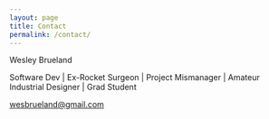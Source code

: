 ```yaml
---
layout: page
title: Contact
permalink: /contact/
---
```


Wesley Brueland 

Software Dev \| Ex-Rocket Surgeon \| Project Mismanager \| Amateur Industrial Designer \| Grad Student

wesbrueland@gmail.com
